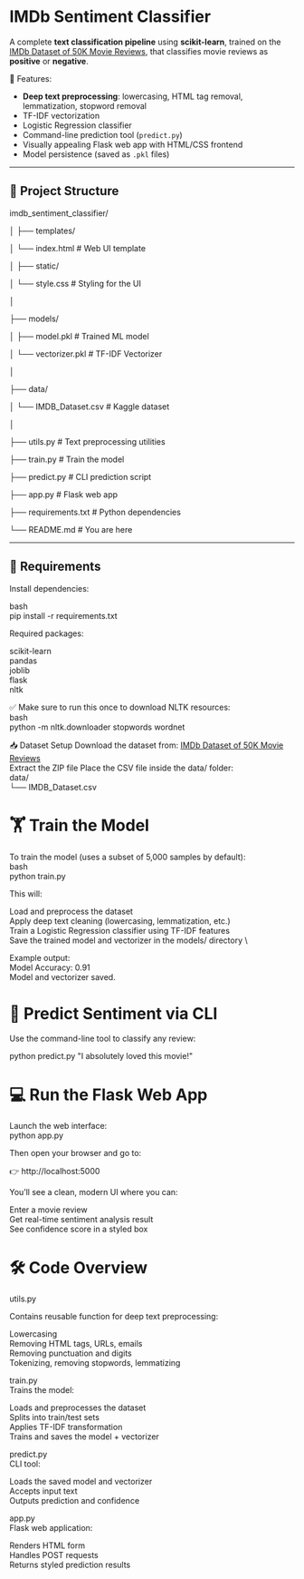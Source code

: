 # IMDb Sentiment Classifier

A complete **text classification pipeline** using **scikit-learn**, trained on the [IMDb Dataset of 50K Movie Reviews](https://www.kaggle.com/datasets/lakshmi25npathi/imdb-dataset-of-50k-movie-reviews ), that classifies movie reviews as **positive** or **negative**.

🔧 Features:
- **Deep text preprocessing**: lowercasing, HTML tag removal, lemmatization, stopword removal
- TF-IDF vectorization
- Logistic Regression classifier
- Command-line prediction tool (`predict.py`)
- Visually appealing Flask web app with HTML/CSS frontend
- Model persistence (saved as `.pkl` files)

---

## 📁 Project Structure
imdb_sentiment_classifier/

│
├── templates/

│ └── index.html # Web UI template

│
├── static/

│ └── style.css # Styling for the UI

│

├── models/

│ ├── model.pkl # Trained ML model

│ └── vectorizer.pkl # TF-IDF Vectorizer

│

├── data/

│ └── IMDB_Dataset.csv # Kaggle dataset

│

├── utils.py # Text preprocessing utilities

├── train.py # Train the model

├── predict.py # CLI prediction script

├── app.py # Flask web app

├── requirements.txt # Python dependencies

└── README.md # You are here


---

## 🧰 Requirements

Install dependencies:

bash \
pip install -r requirements.txt

Required packages:

scikit-learn\
pandas\
joblib\
flask\
nltk


✅ Make sure to run this once to download NLTK resources:\
bash \
python -m nltk.downloader stopwords wordnet

📥 Dataset Setup
Download the dataset from:
[IMDb Dataset of 50K Movie Reviews](https://www.kaggle.com/datasets/lakshmi25npathi/imdb-dataset-of-50k-movie-reviews )\
Extract the ZIP file
Place the CSV file inside the data/ folder:\
data/ \
└── IMDB_Dataset.csv

# 🏋️ Train the Model
To train the model (uses a subset of 5,000 samples by default):\
bash \
python train.py

This will:

Load and preprocess the dataset \
Apply deep text cleaning (lowercasing, lemmatization, etc.) \
Train a Logistic Regression classifier using TF-IDF features \
Save the trained model and vectorizer in the models/ directory \
 

Example output: \
Model Accuracy: 0.91 \
Model and vectorizer saved.

# 🔮 Predict Sentiment via CLI
Use the command-line tool to classify any review:

python predict.py "I absolutely loved this movie!"

# 💻 Run the Flask Web App

Launch the web interface: \
python app.py

Then open your browser and go to:

👉 http://localhost:5000

You’ll see a clean, modern UI where you can:

Enter a movie review \
Get real-time sentiment analysis result \
See confidence score in a styled box

# 🛠️ Code Overview

utils.py 

Contains reusable function for deep text preprocessing:

Lowercasing \
Removing HTML tags, URLs, emails \
Removing punctuation and digits \
Tokenizing, removing stopwords, lemmatizing


train.py \
Trains the model:

Loads and preprocesses the dataset \
Splits into train/test sets \
Applies TF-IDF transformation \
Trains and saves the model + vectorizer


predict.py \
CLI tool:

Loads the saved model and vectorizer \
Accepts input text \
Outputs prediction and confidence


app.py \
Flask web application:

Renders HTML form \
Handles POST requests \
Returns styled prediction results 
